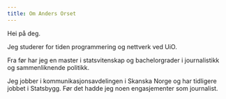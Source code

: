 ```yaml
---
title: Om Anders Orset
---
```


Hei på deg.

Jeg studerer for tiden programmering og nettverk ved UiO.

Fra før har jeg en master i statsvitenskap og bachelorgrader i journalistikk og
sammenliknende politikk.

Jeg jobber i kommunikasjonsavdelingen i Skanska Norge og har tidligere jobbet i
Statsbygg. Før det hadde jeg noen engasjementer som journalist.
